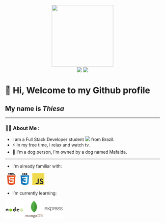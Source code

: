 <div align="center">
<img src="https://media.giphy.com/media/2aIRxJ8YitX04Am4kO/giphy.gif" width="200" height="200" />
  </div>
<div align="center">  
<a href="https://www.linkedin.com/in/thiesa-cesco" target="_blank"><img src="https://img.shields.io/badge/-LinkedIn-%230077B5?style=for-the-badge&logo=linkedin&logoColor=white" target="_blank"></a>  
<a href="mailto:thiesa.c@gmail.com"><img src="https://img.shields.io/badge/gmail-%23DD0031.svg?&style=for-the-badge&logo=gmail&logoColor=white"/></a>
</div>


# 👋 Hi, Welcome to my Github profile
## My name is *Thiesa*

---
### :woman_technologist: About Me :
- I am a Full Stack Developer student <img src="https://media.giphy.com/media/WUlplcMpOCEmTGBtBW/giphy.gif" width="50"> from Brazil.
- :zap: In my free time, I relax and watch tv.
- :dog: I'm a dog person, I'm owned by a dog named Mafalda.
---
- I'm already familiar with:
<div>
  <img src="https://github.com/devicons/devicon/blob/master/icons/html5/html5-original-wordmark.svg" width="40" height="40"/>
  <img src="https://github.com/devicons/devicon/blob/master/icons/css3/css3-original-wordmark.svg" width="40" height="40"/>
  <img src="https://github.com/devicons/devicon/blob/master/icons/javascript/javascript-original.svg" width="40" height="40"/>
  </div>

- I’m currently learning:
<div>
  <img src="https://github.com/devicons/devicon/blob/master/icons/nodejs/nodejs-original-wordmark.svg" width="60" height="60"/>
  <img src="https://github.com/devicons/devicon/blob/master/icons/mongodb/mongodb-original-wordmark.svg" width="60" height="60"/>
  <img src="https://github.com/devicons/devicon/blob/master/icons/express/express-original-wordmark.svg" width="60" height="60"/>
  
  </div>


